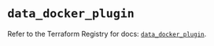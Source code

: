# `data_docker_plugin`

Refer to the Terraform Registry for docs: [`data_docker_plugin`](https://registry.terraform.io/providers/kreuzwerker/docker/3.6.2/docs/data-sources/plugin).
